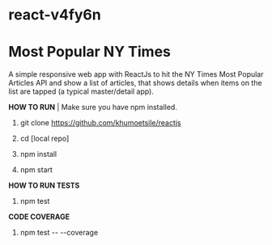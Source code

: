 # react-v4fy6n

# Most Popular NY Times
A simple responsive web app with ReactJs to hit the NY Times Most Popular Articles API and show a list of articles, that shows details when items on the list are tapped (a typical master/detail app).

<b>HOW TO RUN</b>
 | Make sure you have npm installed.
1. git clone https://github.com/khumoetsile/reactjs

2. cd [local repo]

3. npm install

4. npm start

<b>HOW TO RUN TESTS</b>

1. npm test

<b>CODE COVERAGE</b>

1. npm test -- --coverage
